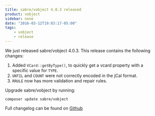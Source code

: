 ```yaml
---
title: sabre/vobject 4.0.3 released
product: vobject 
sidebar: none
date: "2016-03-12T19:03:17-05:00"
tags:
    - vobject 
    - release
---
```


We just released sabre/vobject 4.0.3. This release contains the following
changes:

1. Added `VCard::getByType()`, to quickly get a vcard property with a specific
   value for `TYPE`.
2. `UNTIL` and `COUNT` were not correctly encoded in the jCal format.
3. `RRULE` now has more validation and repair rules.

Upgrade sabre/vobject by running:

    composer update sabre/vobject

Full changelog can be found on [Github][1]

[1]: https://github.com/fruux/sabre-vobject/blob/4.0.3/CHANGELOG.md
[2]: https://github.com/fruux/sabre-vobject/releases

